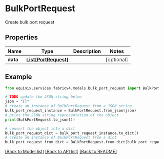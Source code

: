 # BulkPortRequest

Create bulk port request

## Properties

Name | Type | Description | Notes
------------ | ------------- | ------------- | -------------
**data** | [**List[PortRequest]**](PortRequest.md) |  | [optional] 

## Example

```python
from equinix.services.fabricv4.models.bulk_port_request import BulkPortRequest

# TODO update the JSON string below
json = "{}"
# create an instance of BulkPortRequest from a JSON string
bulk_port_request_instance = BulkPortRequest.from_json(json)
# print the JSON string representation of the object
print(BulkPortRequest.to_json())

# convert the object into a dict
bulk_port_request_dict = bulk_port_request_instance.to_dict()
# create an instance of BulkPortRequest from a dict
bulk_port_request_from_dict = BulkPortRequest.from_dict(bulk_port_request_dict)
```
[[Back to Model list]](../README.md#documentation-for-models) [[Back to API list]](../README.md#documentation-for-api-endpoints) [[Back to README]](../README.md)



